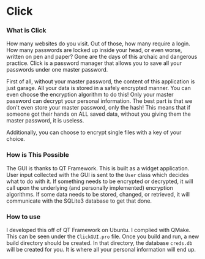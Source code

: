 # Click

### What is Click
How many websites do you visit. Out of those, how many require a login. How many passwords are locked up inside your head, or even worse, written on pen and paper? Gone are the days of this archaic and dangerous practice. Click is a password manager that allows you to save all your passwords under one master password. <br>

First of all, without your master password, the content of this application is just garage. All your data is stored in a safely encrypted manner. You can even choose the encryption algorithm to do this! Only your master password can decrypt your personal information. The best part is that we don't even store your master password, only the hash! This means that if someone got their hands on ALL saved data, without you giving them the master password, it is useless.

Additionally, you can choose to encrypt single files with a key of your choice. 

### How is This Possible
The GUI is thanks to QT Framework. This is built as a widget application. User input collected with the GUI is sent to the `User` class which decides what to do with it. If something needs to be encrypted or decrypted, it will call upon the underlying (and personally implemented) encryption algorithms. If some data needs to be stored, changed, or retrieved, it will communicate with the SQLite3 database to get that done. 

### How to use
I developed this off of QT Framework on Ubuntu. I complied with QMake. This can be seen under the `ClickGUI.pro` file. Once you build and run, a new build directory should be created. In that directory, the database `creds.db` will be created for you. It is where all your personal information will end up. 
